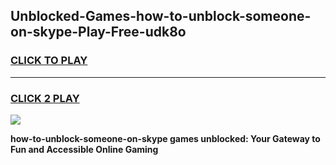 
## Unblocked-Games-how-to-unblock-someone-on-skype-Play-Free-udk8o
<h3>
<a href="https://premium76.site?title=how-to-unblock-someone-on-skype&ref=20M">CLICK TO PLAY</a></h3>
<hr>

<h3>
<a href="https://premium76.site?title=how-to-unblock-someone-on-skype&ref=20M">CLICK 2 PLAY</a>
  
</h3>

<a href="https://premium76.site?title=how-to-unblock-someone-on-skype&ref=19M"><img src="https://clearcache.store/games.png"></a>


**how-to-unblock-someone-on-skype games unblocked: Your Gateway to Fun and Accessible Online Gaming**
